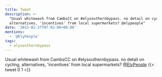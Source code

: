 ```yaml
---
title: Tweet
description: >-
  "Usual whitewash from CambsCC on #elysouthernbypass. no detail on cycling,
  alternatives, 'incentives' from local supermarkets? @elypeople"
date: '2013-02-27T07:02:06+00:00'
mentions:
  - '@ElyPeople'
tags:
  - elysouthernbypass
---
```

Usual whitewash from CambsCC on #elysouthernbypass. no detail on cycling, alternatives, 'incentives' from local supermarkets? [@ElyPeople](https://twitter.com/@ElyPeople)
      {{< tweet 0 1 >}}
    
